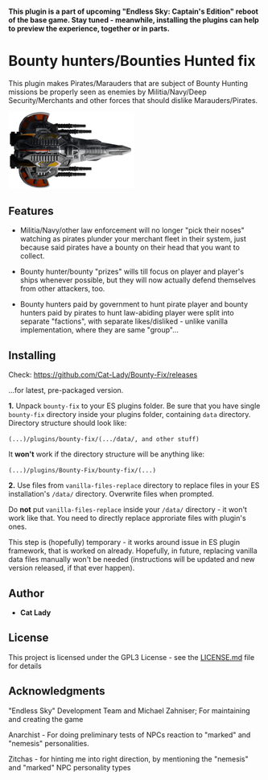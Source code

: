 #### This plugin is a part of upcoming "Endless Sky: Captain's Edition" reboot of the base game. Stay tuned - meanwhile, installing the plugins can help to preview the experience, together or in parts.

# Bounty hunters/Bounties Hunted fix

This plugin makes Pirates/Marauders that are subject of Bounty Hunting missions be properly seen as enemies by Militia/Navy/Deep Security/Merchants and other forces that should dislike Marauders/Pirates.

![Marauder Image](/bounty-fix/icon.png?raw=true "Marauder Image")


## Features
- Militia/Navy/other law enforcement will no longer "pick their noses" watching as pirates plunder your merchant fleet in their system, just because said pirates have a bounty on their head that you want to collect.

- Bounty hunter/bounty "prizes" wills till focus on player and player's ships whenever possible, but they will now actually defend themselves from other attackers, too.

- Bounty hunters paid by government to hunt pirate player and bounty hunters paid by pirates to hunt law-abiding player were split into separate "factions", with separate likes/disliked - unlike vanilla implementation, where they are same "group"...




## Installing

Check:
https://github.com/Cat-Lady/Bounty-Fix/releases

...for latest, pre-packaged version.


**1.** Unpack ``bounty-fix`` to your ES plugins folder. Be sure that you have single ``bounty-fix`` directory inside your plugins folder, containing ``data`` directory. Directory structure should look like:

```(...)/plugins/bounty-fix/(.../data/, and other stuff)```


It **won't** work if the directory structure will be anything like:

```(...)/plugins/Bounty-Fix/bounty-fix/(...)```


**2.** Use files from ``vanilla-files-replace`` directory to replace files in your ES installation's ``/data/`` directory. Overwrite files when prompted.

Do **not** put ``vanilla-files-replace`` inside your ``/data/`` directory - it won't work like that. You need to directly replace approriate files with plugin's ones.

This step is (hopefully) temporary - it works around issue in ES plugin framework, that is worked on already. Hopefully, in future, replacing vanilla data files manually won't be needed (instructions will be updated and new version released, if that ever happen).


## Author

* **Cat Lady**


## License

This project is licensed under the GPL3 License - see the [LICENSE.md](LICENSE.md) file for details

## Acknowledgments

"Endless Sky" Development Team and Michael Zahniser; For maintaining and creating the game

Anarchist - For doing preliminary tests of NPCs reaction to "marked" and "nemesis" personalities.

Zitchas - for hinting me into right direction, by mentioning the "nemesis" and "marked" NPC personality types
